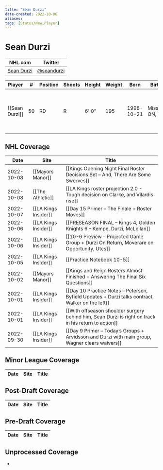 ```yaml
---
title: "Sean Durzi"
date-created: 2022-10-06
aliases: 
tags: [Status/New,Player]
---
```


# Sean Durzi

NHL.com | Twitter
-|-
[Sean Durzi](https://www.nhl.com/player/sean-durzi-8480434) | [@seandurzi](https://twitter.com/seandurzi)

Player | \# | Position | Shoots | Height | Weight | Born | Birthplace | Draft 
---|---|---|---|---|---|---|---|---
[[Sean Durzi]] | 50 | RD | R | 6' 0" | 195 | 1998-10-21 | Mississauga, ON, CAN | 2018 TOR, 2nd rd, 21st pk (52nd overall)



## NHL  Coverage
Date | Site |  Title
---|---|---
2022-10-08 | [[Mayors Manor]] | [[Kings Opening Night Final Roster Decisions Set – And, There Are Some Swerves]]
2022-10-08 | [[The Athletic]] | [[LA Kings roster projection 2.0 - Tough decision on Clarke, and Vilardis rise]]
2022-10-07 | [[LA Kings Insider]] | [[Day 15 Primer – The Finale + Roster Moves]]
2022-10-06 | [[LA Kings Insider]] | [[PRESEASON FINAL – Kings 4, Golden Knights 6 – Kempe, Durzi, McLellan]]
2022-10-06 | [[LA Kings Insider]] | [[10-6 Preview – Projected Game Group + Durzi On Return, Moverare on Opportunity, Utes]]
2022-10-05 | [[LA Kings Insider]] | [[Practice Notebook 10-5]]
2022-10-02 | [[Mayors Manor]] | [[Kings and Reign Rosters Almost Finished - Answering The Final Six Questions]]
2022-10-01 | [[LA Kings Insider]] |  [[Day 10 Practice Notes – Petersen, Byfield Updates + Durzi talks contract, Walker on the left]]
2022-10-01 | [[LA Kings Insider]] |  [[With offseason shoulder surgery behind him, Sean Durzi is right on track in his return to action]]
2022-09-30 | [[LA Kings Insider]] | [[Day 9 Primer – Today’s Groups + Arvidsson and Durzi with main group, Wagner clears waivers]]




## Minor League Coverage
Date | Site |  Title
---|---|---



## Post-Draft Coverage
Date | Site |  Title
---|---|---



## Pre-Draft Coverage
Date | Site |  Title
---|---|---


## Unprocessed Coverage
- 